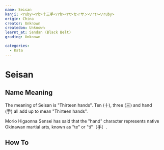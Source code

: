 ```yaml
---
name: Seisan
kanji: <ruby><rb>十三手</rb><rt>セイサン</rt></ruby>
origin: China
creator: Unknown
createdon: Unknown
learnt_at: Sandan (Black Belt)
grading: Unknown

categories:
  - Kata
---
```


# Seisan

<Infobox/>

## Name Meaning

The meaning of Seisan is "Thirteen hands". Ten (十), three (三) and hand (手) all add up to mean "Thirteen hands".

Morio Higaonna Sensei has said that the "hand" character represents native Okinawan martial arts, known as "te" or "ti"（手）.

<!-- ## Kata History -->

## How To

<Wiki-Video url="https://youtu.be/jXNjK_HuV1Y" />

<!-- ### Important Points -->

<!-- ## Bunkai

See [Seisan (Bunkai)](/bunkai/seisan.md) -->
